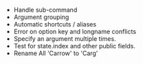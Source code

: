 - Handle sub-command
- Argument grouping
- Automatic shortcuts / aliases
- Error on option key and longname conflicts
- Specify an argument multiple times.
- Test for state.index and other public fields.
- Rename All 'Carrow' to 'Carg'
